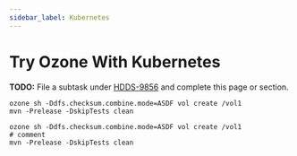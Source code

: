 ```yaml
---
sidebar_label: Kubernetes
---
```


# Try Ozone With Kubernetes

**TODO:** File a subtask under [HDDS-9856](https://issues.apache.org/jira/browse/HDDS-9856) and complete this page or section.

```shell
ozone sh -Ddfs.checksum.combine.mode=ASDF vol create /vol1
mvn -Prelease -DskipTests clean
```

  ```shell
  ozone sh -Ddfs.checksum.combine.mode=ASDF vol create /vol1
  # comment
  mvn -Prelease -DskipTests clean
  ```
